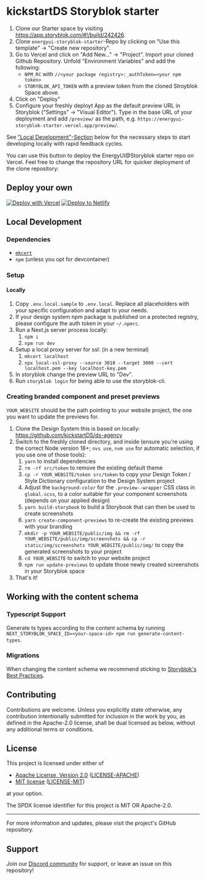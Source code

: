 # kickstartDS Storyblok starter



1. Clone our Starter space by visiting https://app.storyblok.com/#!/build/242426.
2. Clone `energyui-storyblok-starter`-Repo by clicking on "Use this template"
   -> "Create new repository".
3. Go to Vercel and click on "Add New..." -> "Project". Import your cloned
   Github Repository. Unfold "Environment Variables" and add the following:
   - `NPM_RC` with `//<your package registry>:_authToken=<your npm token>`
   - `STORYBLOK_API_TOKEN` with a preview token from the cloned Stroyblok
     Space above.
4. Click on "Deploy"
5. Configure your freshly deployt App as the default preview URL in Storyblok
   ("Settings" -> "Visual Editor"). Type in the base URL of your deployment and
   add `/preview/` as the path, e.g.
   `https://energyui-storyblok-starter.vercel.app/preview/`.

See ["Local Development"-Section](#local-development) below for the necessary steps to start developing locally with rapid feedback cycles.

You can use this button to deploy the EnergyUI@Storyblok starter repo on Vercel. Feel free to change the repository URL for quicker deployment of the clone repository:

## Deploy your own

[![Deploy with Vercel](https://vercel.com/button)](https://vercel.com/new/clone?repository-url=https%3A%2F%2Fgithub.com%2Ftaktsoft%2Fenergyui-storyblok-starter&env=NPM_RC,STORYBLOK_API_TOKEN&envDescription=NPM_RC%20must%20contain%20at%20least%20%60%2F%2Fgit.taktsoft.com%2Fapi%2Fv4%2Fprojects%2F378%2Fpackages%2Fnpm%2F%3A_authToken%3D%3Cyour%20npm%20token%3E%60)
[![Deploy to Netlify](https://www.netlify.com/img/deploy/button.svg)](https://app.netlify.com/start/deploy?repository=https://github.com/kickstartDS/storyblok-starter)

## Local Development

### Dependencies

- [`mkcert`](https://github.com/FiloSottile/mkcert#installation)
- `npm` (unless you opt for devcontainer)

### Setup

#### Locally

1. Copy `.env.local.sample` to `.env.local`. Replace all placeholders with your
   specific configuration and adapt to your needs.
2. If your design system npm package is published on a protected registry,
   please configure the auth token in your `~/.npmrc`.
3. Run a Next.js server process locally:
   1. `npm i`
   2. `npm run dev`
4. Setup a local proxy server for ssl: (in a new terminal)
   1. `mkcert localhost`
   2. `npx local-ssl-proxy --source 3010 --target 3000 --cert localhost.pem --key localhost-key.pem`
5. In storyblok change the preview URL to "Dev".
6. Run `storyblok login` for being able to use the storyblok-cli.

### Creating branded component and preset previews

`YOUR_WEBSITE` should be the path pointing to your website project, the one you want to update the previews for.

1. Clone the Design System this is based on locally: https://github.com/kickstartDS/ds-agency
2. Switch to the freshly cloned directory, and inside (ensure you're using the correct Node version 18+; `nvs use`, `nvm use` for automatic selection, if you use one of those tools):
   1. `yarn` to install dependencies
   2. `rm -rf src/token` to remove the existing default theme
   3. `cp -r YOUR_WEBSITE/token src/token` to copy your Design Token / Style Dictionary configuration to the Design System project
   4. Adjust the `background-color` for the `.preview--wrapper` CSS class in `global.scss`, to a color suitable for your component screenshots (depends on your applied design)
   5. `yarn build-storybook` to build a Storybook that can then be used to create screenshots
   6. `yarn create-component-previews` to re-create the existing previews with your branding
   7. `mkdir -p YOUR_WEBSITE/public/img && rm -rf YOUR_WEBSITE/public/img/screenshots && cp -r static/img/screenshots YOUR_WEBSITE/public/img/` to copy the generated screenshots to your project
   8. `cd YOUR_WEBSITE` to switch to your website project
   9. `npm run update-previews` to update those newly created screenshots in your Storyblok space
3. That's it!

## Working with the content schema

### Typescript Support

Generate ts types according to the content schema by running
`NEXT_STORYBLOK_SPACE_ID=<your-space-id> npm run generate-content-types`.

### Migrations

When changing the content schema we recommend sticking to [Storyblok's Best
Practices](https://www.storyblok.com/tp/storyblok-cli-best-practices#modify-blok-structure).

## Contributing

Contributions are welcome. Unless you explicitly state otherwise, any contribution intentionally submitted for inclusion in the work by you, as defined in the Apache-2.0 license, shall be dual licensed as below, without any additional terms or conditions.

## License

This project is licensed under either of

- [Apache License, Version 2.0](https://www.apache.org/licenses/LICENSE-2.0) ([LICENSE-APACHE](LICENSE-APACHE))
- [MIT license](https://opensource.org/license/mit/) ([LICENSE-MIT](LICENSE-MIT))

at your option.

The SPDX license identifier for this project is MIT OR Apache-2.0.

---

For more information and updates, please visit the project's GitHub repository.

## Support

Join our [Discord community](https://discord.gg/mwKzD5gejY) for support, or leave an issue on this repository!
